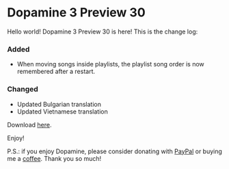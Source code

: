 # Dopamine 3 Preview 30

Hello world! Dopamine 3 Preview 30 is here! This is the change log:

### Added

-   When moving songs inside playlists, the playlist song order is now remembered after a restart.

### Changed

-   Updated Bulgarian translation
-   Updated Vietnamese translation


Download [here](https://github.com/digimezzo/dopamine/releases/tag/v3.0.0-preview.30).

Enjoy!

P.S.: if you enjoy Dopamine, please consider donating with [PayPal](https://www.paypal.com/donate/?hosted_button_id=N9Z4D62P24KRU) or buying me a [coffee](https://ko-fi.com/S6S11K63U). Thank you so much!
